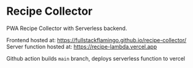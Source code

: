 # Recipe Collector

PWA Recipe Collector with Serverless backend.

Frontend hosted at: https://fullstackflamingo.github.io/recipe-collector/
Server function hosted at: https://recipe-lambda.vercel.app

Github action builds `main` branch, deploys serverless function to vercel
